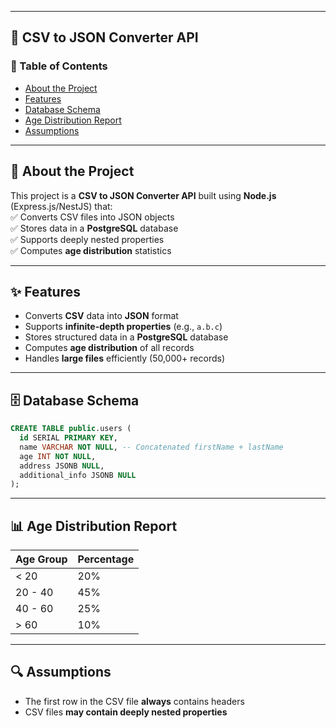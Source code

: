  
---

## 🚀 CSV to JSON Converter API  

### 📌 Table of Contents  
- [About the Project](#about-the-project)  
- [Features](#features)
- [Database Schema](#database-schema)  
- [Age Distribution Report](#age-distribution-report)  
- [Assumptions](#assumptions)
---

## 📖 About the Project  
This project is a **CSV to JSON Converter API** built using **Node.js** (Express.js/NestJS) that:  
✅ Converts CSV files into JSON objects  
✅ Stores data in a **PostgreSQL** database  
✅ Supports deeply nested properties  
✅ Computes **age distribution** statistics  

---

## ✨ Features  
- Converts **CSV** data into **JSON** format  
- Supports **infinite-depth properties** (e.g., `a.b.c`)  
- Stores structured data in a **PostgreSQL** database  
- Computes **age distribution** of all records  
- Handles **large files** efficiently (50,000+ records)  

---

## 🗄 Database Schema  
```sql
CREATE TABLE public.users ( 
  id SERIAL PRIMARY KEY,
  name VARCHAR NOT NULL, -- Concatenated firstName + lastName
  age INT NOT NULL,
  address JSONB NULL,
  additional_info JSONB NULL
);
```

---

## 📊 Age Distribution Report  

| Age Group | Percentage |
|-----------|-----------|
| < 20      | 20%       |
| 20 - 40   | 45%       |
| 40 - 60   | 25%       |
| > 60      | 10%       |

---

## 🔍 Assumptions  
- The first row in the CSV file **always** contains headers  
- CSV files **may contain deeply nested properties**  